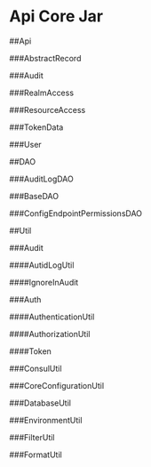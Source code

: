 # Api Core Jar

##Api

###AbstractRecord

###Audit

###RealmAccess

###ResourceAccess

###TokenData

###User

##DAO

###AuditLogDAO

###BaseDAO

###ConfigEndpointPermissionsDAO

##Util

###Audit

####AutidLogUtil

####IgnoreInAudit

###Auth

####AuthenticationUtil

####AuthorizationUtil

####Token


###ConsulUtil

###CoreConfigurationUtil

###DatabaseUtil

###EnvironmentUtil

###FilterUtil

###FormatUtil
